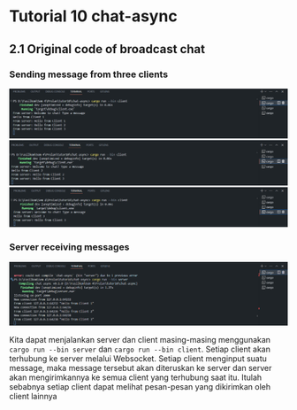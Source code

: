 # Tutorial 10 chat-async

## 2.1 Original code of broadcast chat

### Sending message from three clients
![client1](img/ss_client1.png) ![client2](img/ss_client2.png) ![client3](img/ss_client3.png)

### Server receiving messages
![server](img/ss_server.png)

Kita dapat menjalankan server dan client masing-masing menggunakan ```cargo run --bin server``` dan ```cargo run --bin client```. Setiap client akan terhubung ke server melalui Websocket. Setiap client menginput suatu message, maka message tersebut akan diteruskan ke server dan server akan mengirimkannya ke semua client yang terhubung saat itu. Itulah sebabnya setiap client dapat melihat pesan-pesan yang dikirimkan oleh client lainnya